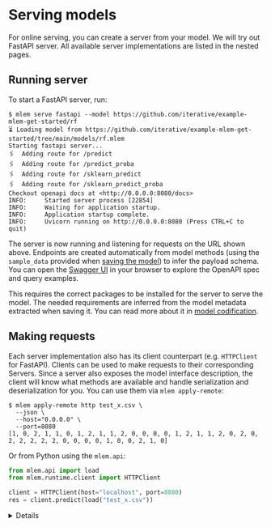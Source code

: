 # Serving models

For online serving, you can create a server from your model. We will try out
FastAPI server. All available server implementations are listed in the nested
pages.

## Running server

To start a FastAPI server, run:

```cli
$ mlem serve fastapi --model https://github.com/iterative/example-mlem-get-started/rf
⏳️ Loading model from https://github.com/iterative/example-mlem-get-started/tree/main/models/rf.mlem
Starting fastapi server...
🖇️  Adding route for /predict
🖇️  Adding route for /predict_proba
🖇️  Adding route for /sklearn_predict
🖇️  Adding route for /sklearn_predict_proba
Checkout openapi docs at <http://0.0.0.0:8080/docs>
INFO:     Started server process [22854]
INFO:     Waiting for application startup.
INFO:     Application startup complete.
INFO:     Uvicorn running on http://0.0.0.0:8080 (Press CTRL+C to quit)
```

The server is now running and listening for requests on the URL shown above.
Endpoints are created automatically from model methods (using the `sample_data`
provided when [saving the model](#saving-your-model)) to infer the payload
schema. You can open the [Swagger UI](http://localhost:8080/docs) in your
browser to explore the OpenAPI spec and query examples.

<admon type="info">

This requires the correct packages to be installed for the server to serve the
model. The needed requirements are inferred from the model metadata extracted
when saving it. You can read more about it in
[model codification](/doc/user-guide/basic-concepts#model-codification).

</admon>

## Making requests

Each server implementation also has its client counterpart (e.g. `HTTPClient`
for FastAPI). Clients can be used to make requests to their corresponding
Servers. Since a server also exposes the model interface description, the client
will know what methods are available and handle serialization and
deserialization for you. You can use them via `mlem apply-remote`:

```cli
$ mlem apply-remote http test_x.csv \
  --json \
  --host="0.0.0.0" \
  --port=8080
[1, 0, 2, 1, 1, 0, 1, 2, 1, 1, 2, 0, 0, 0, 0, 1, 2, 1, 1, 2, 0, 2, 0, 2, 2, 2, 2, 2, 0, 0, 0, 0, 1, 0, 0, 2, 1, 0]
```

Or from Python using the `mlem.api`:

```py
from mlem.api import load
from mlem.runtime.client import HTTPClient

client = HTTPClient(host="localhost", port=8080)
res = client.predict(load("test_x.csv"))
```

<details>

### Or query directly from terminal using `curl`:

```cli
$ curl -X 'POST' \
      'http://localhost:8080/predict_proba' \
      -H 'accept: application/json' \
      -H 'Content-Type: application/json' \
      -d '{
      "data": {
        "values": [
          {
            "": 0,
            "sepal length (cm)": 0,
            "sepal width (cm)": 0,
            "petal length (cm)": 0,
            "petal width (cm)": 0
          }
        ]
      }
    }'
[[0.92,0.04,0.04]]
```

</details>
